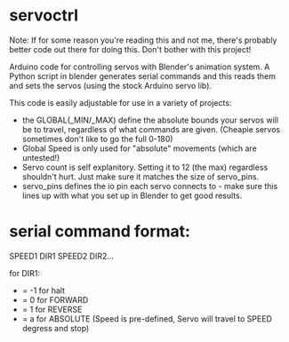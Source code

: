 # servoctrl
Note: If for some reason you're reading this and not me, there's probably
better code out there for doing this. Don't bother with this project!

Arduino code for controlling servos with Blender's animation system.
A Python script in blender generates serial commands 
and this reads them and sets the servos (using the stock Arduino servo lib).

This code is easily adjustable for use in a variety of projects:
* the GLOBAL(_MIN/_MAX) define the absolute bounds your servos will be 
     to travel, regardless of what commands are given. (Cheapie servos
     sometimes don't like to go the full 0-180)
* Global Speed is only used for "absolute" movements (which are untested!)
* Servo count is self explanitory. Setting it to 12 (the max) regardless
     shouldn't hurt. Just make sure it matches the size of servo_pins.
* servo_pins defines the io pin each servo connects to - make sure this 
     lines up with what you set up in Blender to get good results.

# serial command format:
SPEED1 DIR1 SPEED2 DIR2...

for DIR1:
* = -1 for halt
* = 0 for FORWARD
* = 1 for REVERSE
* = a for ABSOLUTE (Speed is pre-defined, Servo will travel to SPEED degress and stop)
